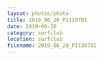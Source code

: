 ```yaml
---
layout: photos/photo
title: 2019_06_20_P1130781
date: 2019-06-20
category: surfclub
location: surfclub
filename: 2019_06_20_P1130781
---
```

